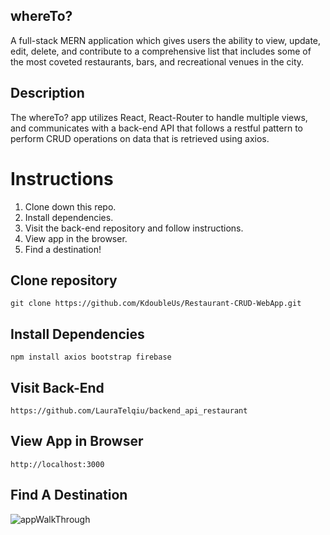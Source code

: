 ## whereTo?

A full-stack MERN application which gives users the ability to view, update, edit, delete, and contribute to a comprehensive list that includes some of the most coveted restaurants, bars, and recreational venues in the city.

## Description

The whereTo? app utilizes React, React-Router to handle multiple views, and communicates with a back-end API that follows a restful pattern to perform CRUD operations on data that is retrieved using axios.

# Instructions

1. Clone down this repo.
2. Install dependencies.
3. Visit the back-end repository and follow instructions.
4. View app in the browser.
5. Find a destination!

## Clone repository

```
git clone https://github.com/KdoubleUs/Restaurant-CRUD-WebApp.git
```

## Install Dependencies

```
npm install axios bootstrap firebase
```

## Visit Back-End

```
https://github.com/LauraTelqiu/backend_api_restaurant
```

## View App in Browser

```
http://localhost:3000
```

## Find A Destination

<img src="./Quick-Walkthrough.gif" alt="appWalkThrough">
